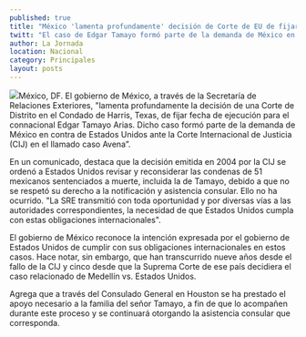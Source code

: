 ```yaml
---
published: true
title: "México 'lamenta profundamente' decisión de Corte de EU de fijar fecha para ejecutar a connacional: SRE"
twitt: "El caso de Edgar Tamayo formó parte de la demanda de México en contra de Estados Unidos ante la Corte Internacional de Justicia (CIJ) en el llamado caso \"Avena\"."
author: La Jornada
location: Nacional
category: Principales
layout: posts
---
```


![](http://i.imgur.com/rmjclvCm.jpg)México, DF. El gobierno de México, a través de la Secretaría de Relaciones Exteriores, "lamenta profundamente la decisión de una Corte de Distrito en el Condado de Harris, Texas, de fijar fecha de ejecución para el connacional Edgar Tamayo Arias. Dicho caso formó parte de la demanda de México en contra de Estados Unidos ante la Corte Internacional de Justicia (CIJ) en el llamado caso Avena”.

En un comunicado, destaca que la decisión emitida en 2004 por la CIJ se ordenó a Estados Unidos revisar y reconsiderar las condenas de 51 mexicanos sentenciados a muerte, incluida la de Tamayo, debido a que no se respetó su derecho a la notificación y asistencia consular. Ello no ha ocurrido. "La SRE transmitió con toda oportunidad y por diversas vías a las autoridades correspondientes, la necesidad de que Estados Unidos cumpla con estas obligaciones internacionales".

El gobierno de México reconoce la intención expresada por el gobierno de Estados Unidos de cumplir con sus obligaciones internacionales en estos casos. Hace notar, sin embargo, que han transcurrido nueve años desde el fallo de la CIJ y cinco desde que la Suprema Corte de ese país decidiera el caso relacionado de Medellín vs. Estados Unidos.

Agrega que a través del Consulado General en Houston se ha prestado el apoyo necesario a la familia del señor Tamayo, a fin de que lo acompañen durante este proceso y se continuará otorgando la asistencia consular que corresponda.

